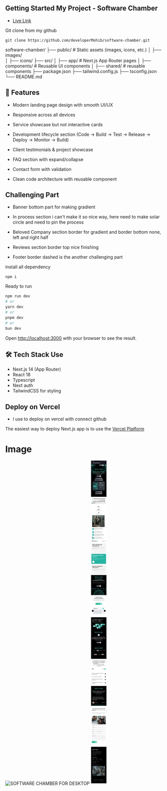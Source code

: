 ## Getting Started My Project - Software Chamber

- [Live Link](https://my-software-chamber.vercel.app)

Git clone from my github

```
git clone https://github.com/developerMohib/software-chamber.git
```

software-chamber/
├── public/ # Static assets (images, icons, etc.)
│ ├── images/  
│ ├── icons/
├── src/
│ ├── app/ # Next.js App Router pages
│ ├── components/ # Reusable UI components
│ ├── shared/ # reusable components
├── package.json
├── tailwind.config.js
├── tsconfig.json
└── README.md

## 🚀 Features

- Modern landing page design with smooth UI/UX

- Responsive across all devices

- Service showcase but not interactive cards

- Development lifecycle section (Code → Build → Test → Release → Deploy → Monitor → Build)

- Client testimonials & project showcase

- FAQ section with expand/collapse

- Contact form with validation

- Clean code architecture with reusable component

## Challenging Part

- Banner bottom part for making gradient

- In process section i can't make it so nice way, here need to make solar circle and need to pin the process

- Beloved Company section border for gradient and border bottom none, left and right half

- Reviews section border top nice finishing

- Footer border dashed is the another challenging part

install all dependency

```
npm i
```

Ready to run

```bash
npm run dev
# or
yarn dev
# or
pnpm dev
# or
bun dev
```

Open [http://localhost:3000](http://localhost:3000) with your browser to see the result.

## 🛠️ Tech Stack Use

- Next.js 14 (App Router)
- React 18
- Typescript
- Next auth
- TailwindCSS for styling

## Deploy on Vercel

- I use to deploy on vercel with connect github

The easiest way to deploy Next.js app is to use the [Vercel Platform](https://vercel.com/new?utm_medium=default-template&filter=next.js&utm_source=create-next-app&utm_campaign=create-next-app-readme)

# Image

![SOFTWARE CHAMBER FOR DESKTOP](./public/images/desktop-software-chamber.png)
![SOFTWARE CHAMBER FOR DESKTOP](./public/images/responsive-software-chamber.png)
